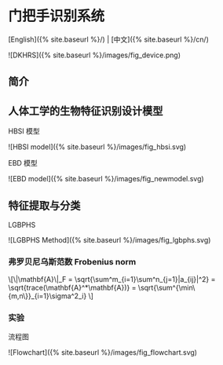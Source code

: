 门把手识别系统
======================

[English]({% site.baseurl %}/) | [中文]({% site.baseurl %}/cn/)

![DKHRS]({% site.baseurl %}/images/fig_device.png)

## 简介

## 人体工学的生物特征识别设计模型 ##

HBSI 模型

![HBSI model]({% site.baseurl %}/images/fig_hbsi.svg)

EBD 模型

![EBD model]({% site.baseurl %}/images/fig_newmodel.svg)

## 特征提取与分类

LGBPHS

![LGBPHS Method]({% site.baseurl %}/images/fig_lgbphs.svg)

### 弗罗贝尼乌斯范数 Frobenius norm ###

\\[\\|\\mathbf{A}\\|\_F = \\sqrt{\\sum^m\_{i=1}\\sum^n\_{j=1}|a\_{ij}|^2} = \\sqrt{trace(\\mathbf{A}^\*\\mathbf{A})} = \\sqrt{\\sum^{\\min\\{m,n\\}}\_{i=1}\\sigma^2\_i} \\]

### 实验 ###

流程图

![Flowchart]({% site.baseurl %}/images/fig_flowchart.svg)

